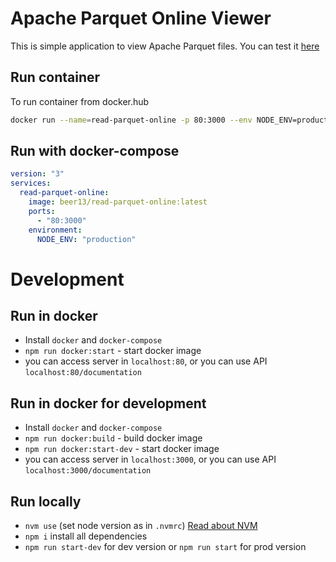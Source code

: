 # Apache Parquet Online Viewer

This is simple application to view Apache Parquet files. 
You can test it [here](http://static.133.190.201.138.clients.your-server.de/)

## Run container

To run container from docker.hub
```bash
docker run --name=read-parquet-online -p 80:3000 --env NODE_ENV=production -d beer13/read-parquet-online 
```

## Run with docker-compose

```yaml
version: "3"
services:
  read-parquet-online:
    image: beer13/read-parquet-online:latest
    ports:
      - "80:3000"
    environment:
      NODE_ENV: "production"
```

# Development

## Run in docker
 - Install `docker` and `docker-compose`
 - `npm run docker:start` - start docker image
 - you can access server in `localhost:80`, or you can use API `localhost:80/documentation`

## Run in docker for development

- Install `docker` and `docker-compose`
- `npm run docker:build` - build docker image
- `npm run docker:start-dev` - start docker image
- you can access server in `localhost:3000`, or you can use API `localhost:3000/documentation`

## Run locally

 - `nvm use` (set node version as in `.nvmrc`) [Read about NVM](https://github.com/nvm-sh/nvm)
 - `npm i` install all dependencies
 - `npm run start-dev` for dev version or `npm run start` for prod version

